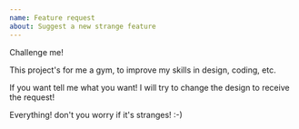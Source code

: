 ```yaml
---
name: Feature request
about: Suggest a new strange feature 
---
```


Challenge me!

This project's for me a gym, to improve my skills in design, coding, etc.  

If you want tell me what you want! I will try to change the design to receive the request!

Everything! don't you worry if it's stranges! :-)

